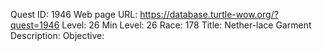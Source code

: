 Quest ID: 1946
Web page URL: https://database.turtle-wow.org/?quest=1946
Level: 26
Min Level: 26
Race: 178
Title: Nether-lace Garment
Description: 
Objective: 
